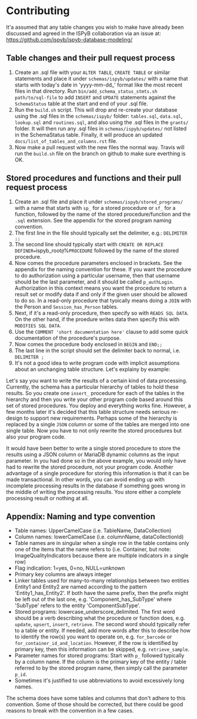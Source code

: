 # Contributing

It'a assumed that any table changes you wish to make have already been discussed and agreed in the ISPyB collaboration via an issue at: https://github.com/ispyb/ispyb-database-modeling/

## Table changes and their pull request process

1. Create an .sql file with your `ALTER TABLE`, `CREATE TABLE` or similar statements and place it under `schemas/ispyb/updates/` with a name that starts with today's date in 'yyyy-mm-dd_' format like the most recent files in that directory. Run `bin/add_schema_status_stmts.sh path/to/sql-file` to add `INSERT` and `UPDATE` statements against the `SchemaStatus` table at the start and end of your .sql file.
2. Run the `build.sh` script. This will drop and re-create your database using the .sql files in the `schemas/ispyb/` folder: `tables.sql`, `data.sql`, `lookup.sql` and `routines.sql`, and also using the .sql files in the `grants/` folder. It will then run any .sql files in `schemas/ispyb/updates/` not listed in the SchemaStatus table. Finally, it will produce an updated `docs/list_of_tables_and_columns.rst` file.
3. Now make a pull request with the new files the normal way. Travis will run the `build.sh` file on the branch on github to make sure everthing is OK.

## Stored procedures and functions and their pull request process

1. Create an .sql file and place it under `schemas/ispyb/stored_programs/` with a name that starts with `sp_` for a stored procedure or `sf_` for a function, followed by the name of the stored procedure/function and the `.sql` extension. See the appendix for the stored program naming convention.
2. The first line in the file should typically set the delimiter, e.g.: `DELIMITER ;;`
3. The second line should typically start with `CREATE OR REPLACE DEFINER=`ispyb_root`@`%` PROCEDURE ` followed by the name of the stored procedure.
4. Now comes the procedure parameters enclosed in brackets. See the appendix for the naming convention for these. If you want the procedure to do authorization using a particular username, then that username should be the last parameter, and it should be called `p_authLogin`. Authorization in this context means you want the procedure to return a result set or modify data if and only if the given user should be allowed to do so. In a read-only procedure that tyoically means doing a `JOIN` with the Person and `Session_has_Person` tables.
5. Next, if it's a read-only procedure, then specify so with `READS SQL DATA`. On the other hand, if the proedure writes data then specify this with `MODIFIES SQL DATA`.
6. Use the `COMMENT 'short documentation here'` clause to add some quick documentation of the procedure's purpose.
7. Now comes the procedure body enclosed in `BEGIN` and `END;;`
8. The last line in the script should set the delimiter back to normal, i.e. `DELIMITER ;`
9. It's not a good idea to write program code with implicit assumptions about an unchanging table structure. Let's explainy by example:

Let's say you want to write the results of a certain kind of data processing. Currently, the schema has a particular hierarchy of tables to hold these results. So you create one `insert_` procedure for each of the tables in the hierarchy and then you write your other program code based around this set of stored procedures. You deploy and everything works fine. However, a few months later it's decided that this table structure needs serious re-design to support new requirements. Perhaps some of the hierarchy is replaced by a single `JSON` column or some of the tables are merged into one single table. Now you have to not only rewrite the stored procedures but also your program code.

It would have been better to write a single stored procedure to store the results using a JSON column or MariaDB dynamic columns as the input parameter. In you had done so in the above example, you would only have had to rewrite the stored procedure, not your program code. Another advantage of a single procedure for storing this information is that it can be made transactional. In other words, you can avoid ending up with incomplete processing results in the database if something goes wrong in the middle of writing the processing results. You store either a complete processing result or nothing at all.

## Appendix: Naming and type convention

* Table names: UpperCamelCase (i.e. TableName, DataCollection)
* Column names: lowerCamelCase (i.e. columnName, dataCollectionId)
* Table names are in singular when a single row in the table contains only one of the items that the name refers to (i.e. Container, but note: ImageQualityIndicators because there are multiple indicators in a single row)
* Flag indication: 1=yes, 0=no, NULL=unknown
* Primary key columns are always integer
* Linker tables used for many-to-many relationships between two entities Entity1 and Entity2 are named according to the pattern 'Entity1_has_Entity2'. If both have the same prefix, then the prefix might be left out of the last one, e.g. 'Component_has_SubType' where 'SubType' refers to the entity 'ComponentSubType'.
* Stored programs: lowercase_underscore_delimited. The first word should be a verb describing what the procedure or function does, e.g. `update`, `upsert`, `insert`, `retrieve`. The second word should typically refer to a table or entity. If needed, add more words after this to describe how to identify the row(s) you want to operate on, e.g. `for_barcode` or `for_container_id_and_location`. However, if the row is identified by primary key, then this information can be skipped, e.g. `retrieve_sample`.
* Parameter names for stored programs: Start with `p_` followed typically by a column name. If the column is the primary key of the entity / table referred to by the stored program name, then simply call the parameter `p_id`.
* Sometimes it's justified to use abbreviations to avoid excessively long names.

The schema does have some tables and columns that don't adhere to this convention. Some of those should be corrected, but there could be good reasons to break with the convention in a few cases.